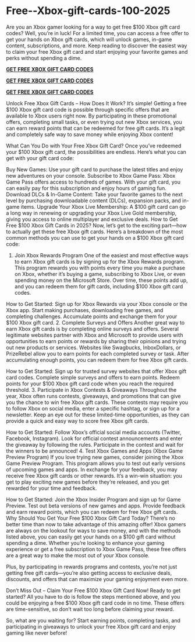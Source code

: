 # Free--Xbox-gift-cards-100-2025
Are you an Xbox gamer looking for a way to get free $100 Xbox gift card codes? Well, you’re in luck! For a limited time, you can access a free offer to get your hands on Xbox gift cards, which will unlock games, in-game content, subscriptions, and more. Keep reading to discover the easiest way to claim your free Xbox gift card and start enjoying your favorite games and perks without spending a dime.


**[GET FREE XBOX GIFT CARD CODES](https://paltonprogram.com/xbox/)**

**[GET FREE XBOX GIFT CARD CODES](https://paltonprogram.com/xbox/)**

**[GET FREE XBOX GIFT CARD CODES](https://paltonprogram.com/xbox/)**



Unlock Free Xbox Gift Cards – How Does It Work?
It’s simple! Getting a free $100 Xbox gift card code is possible through specific offers that are available to Xbox users right now. By participating in these promotional offers, completing small tasks, or even trying out new Xbox services, you can earn reward points that can be redeemed for free gift cards. It’s a legit and completely safe way to save money while enjoying Xbox content!

What Can You Do with Your Free Xbox Gift Card?
Once you’ve redeemed your $100 Xbox gift card, the possibilities are endless. Here’s what you can get with your gift card code:

Buy New Games: Use your gift card to purchase the latest titles and enjoy new adventures on your console.
Subscribe to Xbox Game Pass: Xbox Game Pass offers access to hundreds of games. With your gift card, you can easily pay for this subscription and enjoy hours of gaming fun.
Download DLCs & In-Game Content: Take your favorite games to the next level by purchasing downloadable content (DLCs), expansion packs, and in-game items.
Upgrade Your Xbox Live Membership: A $100 gift card can go a long way in renewing or upgrading your Xbox Live Gold membership, giving you access to online multiplayer and exclusive deals.
How to Get Free $100 Xbox Gift Cards in 2025?
Now, let’s get to the exciting part—how to actually get these free Xbox gift cards. Here’s a breakdown of the most common methods you can use to get your hands on a $100 Xbox gift card code:

1. Join Xbox Rewards Program
One of the easiest and most effective ways to earn Xbox gift cards is by signing up for the Xbox Rewards program. This program rewards you with points every time you make a purchase on Xbox, whether it’s buying a game, subscribing to Xbox Live, or even spending money on the Microsoft Store. Over time, these points add up, and you can redeem them for gift cards, including $100 Xbox gift card codes.

How to Get Started:
Sign up for Xbox Rewards via your Xbox console or the Xbox app.
Start making purchases, downloading free games, and completing challenges.
Accumulate points and exchange them for your $100 Xbox gift card.
2. Complete Surveys and Offers
Another great way to earn Xbox gift cards is by completing online surveys and offers. Several legitimate websites partner with Xbox and Microsoft to provide users with opportunities to earn points or rewards by sharing their opinions and trying out new products or services. Websites like Swagbucks, InboxDollars, or PrizeRebel allow you to earn points for each completed survey or task. After accumulating enough points, you can redeem them for free Xbox gift cards.

How to Get Started:
Sign up for trusted survey websites that offer Xbox gift card codes.
Complete simple surveys and offers to earn points.
Redeem points for your $100 Xbox gift card code when you reach the required threshold.
3. Participate in Xbox Contests & Giveaways
Throughout the year, Xbox often runs contests, giveaways, and promotions that can give you the chance to win free Xbox gift cards. These contests may require you to follow Xbox on social media, enter a specific hashtag, or sign up for a newsletter. Keep an eye out for these limited-time opportunities, as they can provide a quick and easy way to score free Xbox gift cards.

How to Get Started:
Follow Xbox’s official social media accounts (Twitter, Facebook, Instagram).
Look for official contest announcements and enter the giveaway by following the rules.
Participate in the contest and wait for the winners to be announced!
4. Test Xbox Games and Apps (Xbox Game Preview Program)
If you love trying new games, consider joining the Xbox Game Preview Program. This program allows you to test out early versions of upcoming games and apps. In exchange for your feedback, you may receive free Xbox gift cards or other rewards. It’s a win-win situation: you get to play exciting new games before they’re released, and you get rewarded for your time and feedback.

How to Get Started:
Join the Xbox Insider Program and sign up for Game Preview.
Test out beta versions of new games and apps.
Provide feedback and earn reward points, which you can redeem for free Xbox gift cards.
Why Should You Get Your Free $100 Xbox Gift Card Today?
There’s no better time than now to take advantage of this amazing offer! Xbox gamers are always on the lookout for ways to save money, and with the methods listed above, you can easily get your hands on a $100 gift card without spending a dime. Whether you’re looking to enhance your gaming experience or get a free subscription to Xbox Game Pass, these free offers are a great way to make the most out of your Xbox console.

Plus, by participating in rewards programs and contests, you’re not just getting free gift cards—you’re also getting access to exclusive deals, discounts, and offers that can maximize your gaming enjoyment even more.

Don’t Miss Out – Claim Your Free $100 Xbox Gift Card Now!
Ready to get started? All you have to do is follow the steps mentioned above, and you could be enjoying a free $100 Xbox gift card code in no time. These offers are time-sensitive, so don’t wait too long before claiming your reward.

So, what are you waiting for? Start earning points, completing tasks, and participating in giveaways to unlock your free Xbox gift card and enjoy gaming like never before!

